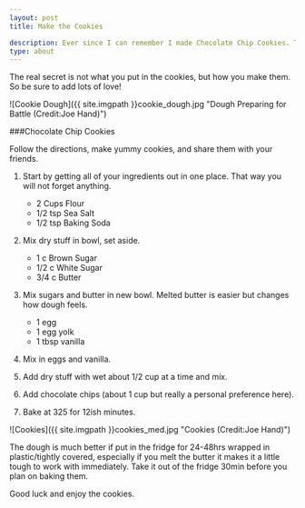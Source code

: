 ```yaml
---
layout: post
title: Make the Cookies

description: Ever since I can remember I made Chocolate Chip Cookies. Ten years ago I discovered a recipe I really liked, memorized it, and spent the next ten years experimenting on slight variations. I always get lots of people asking me for my recipe, so here it is.
type: about
---
```



The real secret is not what you put in the cookies, but how you make them. So be sure to add lots of love!


![Cookie Dough]({{ site.imgpath }}cookie_dough.jpg "Dough Preparing for Battle (Credit:Joe Hand)")

###Chocolate Chip Cookies

Follow the directions, make yummy cookies, and share them with your friends.

1.	Start by getting all of your ingredients out in one place. That way you will not forget anything.


	*	2 Cups Flour
	*	1/2 tsp Sea Salt
	*	1/2 tsp Baking Soda
 
2.	Mix dry stuff in bowl, set aside. 
	*	1 c Brown Sugar
	*	1/2 c White Sugar
	*	3/4 c Butter

3.	Mix sugars and butter in new bowl. Melted butter is easier but changes how dough feels.
	*	1 egg
	*	1 egg yolk 
	*	1 tbsp vanilla 

4.	Mix in eggs and vanilla.

5.	Add dry stuff with wet about 1/2 cup at a time and mix.
6.	Add chocolate chips (about 1 cup but really a personal preference here). 

7.	Bake at 325 for 12ish minutes.


![Cookies]({{ site.imgpath }}cookies_med.jpg "Cookies (Credit:Joe Hand)")


The dough is much better if put in the fridge for 24-48hrs wrapped in plastic/tightly covered, especially if you melt the butter it makes it a little tough to work with immediately. Take it out of the fridge 30min before you plan on baking them. 



Good luck and enjoy the cookies.
